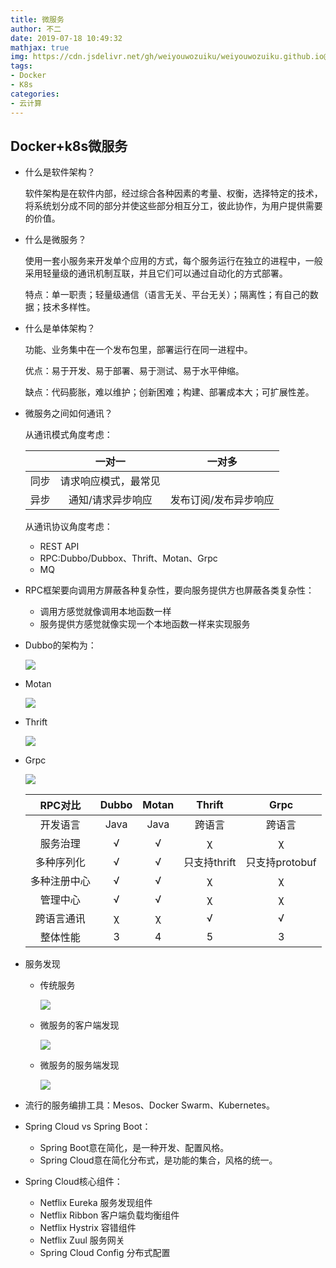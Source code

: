 ```yaml
---
title: 微服务
author: 不二
date: 2019-07-18 10:49:32
mathjax: true
img: https://cdn.jsdelivr.net/gh/weiyouwozuiku/weiyouwozuiku.github.io@src/source/_posts/PageImg/云计算/microservice.png
tags: 
- Docker
- K8s
categories:
- 云计算
---
```


## Docker+k8s微服务

- 什么是软件架构？

  软件架构是在软件内部，经过综合各种因素的考量、权衡，选择特定的技术，将系统划分成不同的部分并使这些部分相互分工，彼此协作，为用户提供需要的价值。

- 什么是微服务？

  使用一套小服务来开发单个应用的方式，每个服务运行在独立的进程中，一般采用轻量级的通讯机制互联，并且它们可以通过自动化的方式部署。

  特点：单一职责；轻量级通信（语言无关、平台无关）；隔离性；有自己的数据；技术多样性。

- 什么是单体架构？

  功能、业务集中在一个发布包里，部署运行在同一进程中。

  优点：易于开发、易于部署、易于测试、易于水平伸缩。

  缺点：代码膨胀，难以维护；创新困难；构建、部署成本大；可扩展性差。

- 微服务之间如何通讯？

  从通讯模式角度考虑：

  |      |        一对一        |        一对多         |
  | :--: | :------------------: | :-------------------: |
  | 同步 | 请求响应模式，最常见 |                       |
  | 异步 |  通知/请求异步响应   | 发布订阅/发布异步响应 |

  从通讯协议角度考虑：

  - REST API
  - RPC:Dubbo/Dubbox、Thrift、Motan、Grpc
  - MQ

- RPC框架要向调用方屏蔽各种复杂性，要向服务提供方也屏蔽各类复杂性：

  - 调用方感觉就像调用本地函数一样
  - 服务提供方感觉就像实现一个本地函数一样来实现服务

- Dubbo的架构为：

  ![](https://cdn.jsdelivr.net/gh/weiyouwozuiku/weiyouwozuiku.github.io@src/source/_posts/云计算/微服务/微服务_architecture.png)

- Motan

  ![](https://cdn.jsdelivr.net/gh/weiyouwozuiku/weiyouwozuiku.github.io@src/source/_posts/云计算/微服务/微服务_Motan.png)

- Thrift

  ![](https://cdn.jsdelivr.net/gh/weiyouwozuiku/weiyouwozuiku.github.io@src/source/_posts/云计算/微服务/微服务_Thrift.png)
  
- Grpc

  ![](https://cdn.jsdelivr.net/gh/weiyouwozuiku/weiyouwozuiku.github.io@src/source/_posts/云计算/微服务/微服务_GRPC.png)

  |   RPC对比    | Dubbo | Motan |    Thrift    |      Grpc      |
  | :----------: | :---: | :---: | :----------: | :------------: |
  |   开发语言   | Java  | Java  |    跨语言    |     跨语言     |
  |   服务治理   |   √   |   √   |      χ       |       χ        |
  |  多种序列化  |   √   |   √   | 只支持thrift | 只支持protobuf |
  | 多种注册中心 |   √   |   √   |      χ       |       χ        |
  |   管理中心   |   √   |   √   |      χ       |       χ        |
  |  跨语言通讯  |   χ   |   χ   |      √       |       √        |
  |   整体性能   |   3   |   4   |      5       |       3        |

- 服务发现

  - 传统服务

    ![](https://cdn.jsdelivr.net/gh/weiyouwozuiku/weiyouwozuiku.github.io@src/source/_posts/云计算/微服务/微服务_传统服务.png)

  - 微服务的客户端发现

    ![](https://cdn.jsdelivr.net/gh/weiyouwozuiku/weiyouwozuiku.github.io@src/source/_posts/云计算/微服务/微服务_客户端发现.png)

  - 微服务的服务端发现

    ![](https://cdn.jsdelivr.net/gh/weiyouwozuiku/weiyouwozuiku.github.io@src/source/_posts/云计算/微服务/微服务_服务端发现.png)

- 流行的服务编排工具：Mesos、Docker Swarm、Kubernetes。

- Spring Cloud vs Spring Boot：

  - Spring Boot意在简化，是一种开发、配置风格。
  - Spring Cloud意在简化分布式，是功能的集合，风格的统一。

- Spring Cloud核心组件：

  - Netflix Eureka 服务发现组件
  - Netflix Ribbon 客户端负载均衡组件
  - Netflix Hystrix 容错组件
  - Netflix Zuul 服务网关
  - Spring Cloud Config 分布式配置
